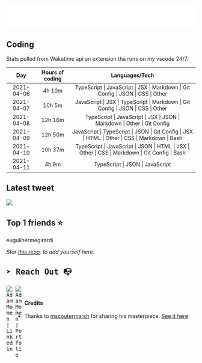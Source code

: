 
![test image size](/assets/welcome_message.gif)

## Coding
Stats pulled from Wakatime api an extension tha runs on my vscode 24/7.

|Day|Hours of coding|Languages/Tech|
|:-:|:-:|:-:|
|2021-04-06|4h 10m|TypeScript &#124; JavaScript &#124; JSX &#124; Markdown &#124; Git Config &#124; JSON &#124; CSS &#124; Other|
|2021-04-07|10h 5m|JavaScript &#124; JSX &#124; TypeScript &#124; Markdown &#124; Git Config &#124; JSON &#124; CSS &#124; Other|
|2021-04-08|12h 16m|TypeScript &#124; JavaScript &#124; JSX &#124; JSON &#124; Markdown &#124; Other &#124; Git Config|
|2021-04-09|12h 50m|JavaScript &#124; TypeScript &#124; JSON &#124; Git Config &#124; JSX &#124; HTML &#124; Other &#124; CSS &#124; Markdown &#124; Bash|
|2021-04-10|10h 37m|TypeScript &#124; JavaScript &#124; JSON &#124; HTML &#124; JSX &#124; Other &#124; CSS &#124; Markdown &#124; Git Config &#124; Bash|
|2021-04-11|4h 9m|TypeScript &#124; JSON &#124; JavaScript|

## Latest tweet
[<img src="<tweet-image-url>" width="400">](<tweet-url>)

## Top 1 friends ⭐️
euguilhermegirardi

*Star [this repo](https://github.com/AdamMomen/AdamMomen), to add yourself here.*


<samp>

## ➤ Reach Out :mailbox_with_no_mail:

>
  <a href="https://www.linkedin.com/in/adam-momen-99596275/">
     <img align="left" alt="Adam Momen | Linkedin" width="24px" src="./assets/Linkedin.svg" />
   </a>

   <a href="https://adammomen.com/">
     <img align="left" alt="Adam Momen | Portfolio" width="24px" src="./assets/web.svg" />
   </a>

</samp>

<br>

#### Credits
* Thanks to [mscoutermarsh](https://github.com/mscoutermarsh) for sharing his masterpiece. [See it here](https://github.com/mscoutermarsh/mscoutermarsh)